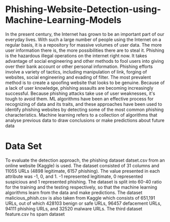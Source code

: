 # Phishing-Website-Detection-using-Machine-Learning-Models
In the present century, the Internet has grown to be an important part of our everyday lives. With such a large number of people using the Internet on a regular basis, it is a repository for massive volumes of user data. The more user information there is, the more possibilities there are to steal it. Phishing is the hazardous illegal operations on the internet right now. It takes advantage of social engineering and other methods to fool users into giving over their bank account or other personal information. Phishing efforts involve a variety of tactics, including manipulation of link, forging of websites, social engineering and evading of filter. The most prevalent method is to create a spoofing website that looks to be genuine. Because of a lack of user knowledge, phishing assaults are becoming increasingly successful. Because phishing attacks take use of user weaknesses, it's tough to avoid them.
ML algorithms have been an effective process for recognizing of data and its traits, and these approaches have been used to identify phishing websites by detecting some of the most common phishing characteristics. Machine learning refers to a collection of algorithms that analyse previous data to draw conclusions or make predictions about future data

# Data Set
To evaluate the detection approach, the phishing  dataset datset.csv from an online  website (Kaggle) is used. The dataset consisted of 31 columns and 11055 URLs (4898 legitimate, 6157 phishing). The value presented in each attribute was -1, 0, and 1. -1 represented legitimate, 0 represented suspicious and 1 represented phishing. The dataset is split into 60-40 ratio for the training and the testing respectively, so that the machine learning algorithms learn from the data and make predictions. 
The dataset malicious_phish.csv is also taken from Kaggle which consists of 651,191 URLs, out of which 428103 benign or safe URLs, 96457 defacement URLs, 94111 phishing URLs, and 32520 malware URLs. 
The third dataset feature.csv hs spam dataset
